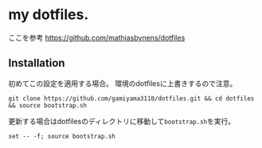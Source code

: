 # my dotfiles.

ここを参考
https://github.com/mathiasbynens/dotfiles

## Installation

初めてこの設定を適用する場合。
環境のdotfilesに上書きするので注意。

```
git clone https://github.com/gamiyama3110/dotfiles.git && cd dotfiles && source bootstrap.sh
```

更新する場合はdotfilesのディレクトリに移動して`bootstrap.sh`を実行。

```
set -- -f; source bootstrap.sh
```
